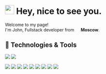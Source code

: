 <h1><img src="https://emojis.slackmojis.com/emojis/images/1531849430/4246/blob-sunglasses.gif?1531849430" width="30"/> Hey, nice to see you.</h1>

<p>Welcome to my page! </br> I'm John, Fullstack developer from <img src="https://hatscripts.github.io/circle-flags/flags/ru.svg" width="14"> <b>Moscow</b>.

## 🔧 Technologies & Tools
![](https://img.shields.io/badge/Linux-informational?style=for-the-badge&logo=linux&logoColor=white&color=0871c4)
![](https://img.shields.io/badge/Windows-informational?style=for-the-badge&logo=windows&logoColor=white&color=0871c4)


![](https://img.shields.io/badge/Tools-Git-informational?style=flat&logo=git&logoColor=white&color=3b77aa)
![](https://img.shields.io/badge/Editor-PyCharm_IDEA-informational?style=flat&logo=pycharm-idea&logoColor=white&color=3b77aa)
![](https://img.shields.io/badge/Code-Python-informational?style=flat&logo=python&logoColor=white&color=3b77aa)
![](https://img.shields.io/badge/Code-JavaScript-informational?style=flat&logo=javascript&logoColor=white&color=3b77aa)
![](https://img.shields.io/badge/Code-Vue-informational?style=flat&logo=vue.js&logoColor=white&color=3b77aa)
![](https://img.shields.io/badge/Shell-Bash-informational?style=flat&logo=gnu-bash&logoColor=white&color=3b77aa)
![](https://img.shields.io/badge/Tools-PostgreSQL-informational?style=flat&logo=postgresql&logoColor=white&color=3b77aa)
![](https://img.shields.io/badge/Tools-Docker-informational?style=flat&logo=docker&logoColor=white&color=3b77aa)
![](https://img.shields.io/badge/Cloud-Digital_Ocean-informational?style=flat&logo=digitalocean&logoColor=white&color=3b77aa)
